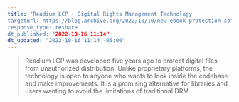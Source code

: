 ```yaml
---
title: "Readium LCP - Digital Rights Management Technology
targeturl: https://blog.archive.org/2022/10/10/new-ebook-protection-software-gaining-popularity-among-publishers-and-libraries/
response_type: reshare
dt_published: "2022-10-16 11:14"
dt_updated: "2022-10-16 11:14 -05:00"
---
```


> Readium LCP was developed five years ago to protect digital files from unauthorized distribution. Unlike proprietary platforms, the technology is open to anyone who wants to look inside the codebase and make improvements. It is a promising alternative for libraries and users wanting to avoid the limitations of traditional DRM. 
